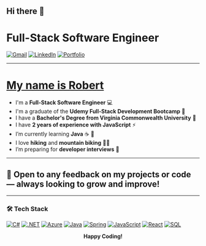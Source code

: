 ## Hi there 👋

# Full-Stack Software Engineer

[![Gmail](https://img.shields.io/badge/Gmail-D14836?style=for-the-badge&logo=gmail&logoColor=white)](mailto:cossrca@gmail.com)
[![LinkedIn](https://img.shields.io/badge/LinkedIn-0077B5?style=for-the-badge&logo=linkedin&logoColor=white)](https://www.linkedin.com/in/robert-coss/)
[![Portfolio](https://img.shields.io/badge/Portfolio-000000?style=for-the-badge&logo=react&logoColor=white)](https://github.com/Cossra)

---

# <u>My name is Robert</u>

- I'm a **Full-Stack Software Engineer** 💻  
- I'm a graduate of the **Udemy Full-Stack Development Bootcamp** 🥷  
- I have a **Bachelor's Degree from Virginia Commonwealth University** 🐏  
- I have **2 years of experience with JavaScript** ⚡  
- I’m currently learning **Java** ☕ 🌱
- I love **hiking** and **mountain biking** 🚵‍♂️  
- I’m preparing for **developer interviews** 🔭

---

## 🌟 Open to any feedback on my projects or code — always looking to **grow and improve**!

---

### 🛠 Tech Stack

[![C#](https://img.shields.io/badge/C%23-512BD4?style=for-the-badge&logo=dotnet&logoColor=white)]()
[![.NET](https://img.shields.io/badge/.NET-68217A?style=for-the-badge&logo=dotnet&logoColor=white)]()
[![Azure](https://img.shields.io/badge/Azure-0089D6?style=for-the-badge&logo=microsoftazure&logoColor=white)]()
[![Java](https://img.shields.io/badge/Java-ED8B00?style=for-the-badge&logo=openjdk&logoColor=white)]()
[![Spring](https://img.shields.io/badge/Spring-6DB33F?style=for-the-badge&logo=spring&logoColor=white)]()
[![JavaScript](https://img.shields.io/badge/JavaScript-F7DF1E?style=for-the-badge&logo=javascript&logoColor=black)]()
[![React](https://img.shields.io/badge/React-20232A?style=for-the-badge&logo=react&logoColor=61DAFB)]()
[![SQL](https://img.shields.io/badge/SQL-336791?style=for-the-badge&logo=postgresql&logoColor=white)]()

<p align="center">
  <b>Happy Coding!</b>
</p>
